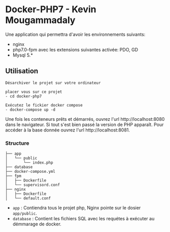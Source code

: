 # Docker-PHP7 - Kevin Mougammadaly

Une application qui permettra d'avoir les environnements suivants: 
- nginx
- php7.0-fpm avec les extensions suivantes activée: PDO, GD
- Mysql 5.*

## Utilisation
~~~
Désarchiver le projet sur votre ordinateur 

placer vous sur ce projet 
- cd docker-php7

Exécutez le fickier docker compose
- docker-compose up -d

~~~

Une fois les conteneurs prêts et démarrés, ouvrez l'url http://localhost:8080 dans le navigateur. Si tout s'est bien passé la version de PHP apparaît.
Pour accéder à la base donnée ouvrez l'url http://localhost:8081.

### Structure

~~~
├── app
│   └── public
│       └── index.php
├── database
├── docker-compose.yml
├── fpm
│   ├── Dockerfile
│   └── supervisord.conf
├── nginx
│   ├── Dockerfile
│   └── default.conf
~~~

- `app` :
Contiendra tous le projet php, Nginx pointe sur le dosier `app/public`.
- `database` :
Contient les fichiers SQL avec les requétes à exécuter au démmarage de docker.


